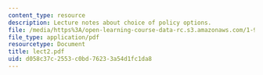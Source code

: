```yaml
---
content_type: resource
description: Lecture notes about choice of policy options.
file: /media/https%3A/open-learning-course-data-rc.s3.amazonaws.com/1-963-a-sustainable-transportation-plan-for-mit-spring-2007/d058c37c2553c0bd76233a54d1fc1da8_lect2.pdf
file_type: application/pdf
resourcetype: Document
title: lect2.pdf
uid: d058c37c-2553-c0bd-7623-3a54d1fc1da8
---
```

